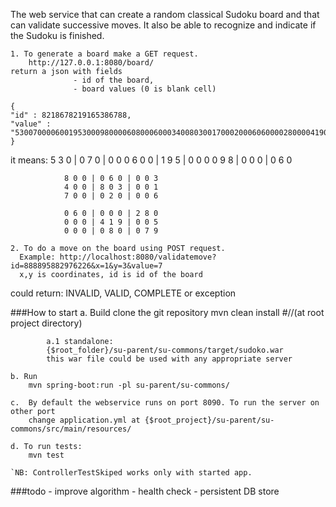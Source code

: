 The web service that can create a random classical Sudoku board and that
can validate successive moves. It also be able to recognize and indicate if the Sudoku is 
finished.
 
 
    1. To generate a board make a GET request. 
        http://127.0.0.1:8080/board/
    return a json with fields   
                  - id of the board,   
                  - board values (0 is blank cell)

    {
    "id" : 8218678219165386788,      
    "value" : "530070000600195300098000060800060003400803001700020006060000280000419005000080079",
    }
                
  it means:
                5 3 0 | 0 7 0 | 0 0 0
                6 0 0 | 1 9 5 | 0 0 0
                0 9 8 | 0 0 0 | 0 6 0
                
                8 0 0 | 0 6 0 | 0 0 3
                4 0 0 | 8 0 3 | 0 0 1
                7 0 0 | 0 2 0 | 0 0 6
                
                0 6 0 | 0 0 0 | 2 8 0
                0 0 0 | 4 1 9 | 0 0 5
                0 0 0 | 0 8 0 | 0 7 9

    2. To do a move on the board using POST request.    
      Example: http://localhost:8080/validatemove?id=888895882976226&x=1&y=3&value=7
      x,y is coordinates, id is id of the board
  could return:
          INVALID, VALID, COMPLETE 
          or exception
  
###How to start
    a. Build
        clone the git repository 
        mvn clean install  #//(at root project directory)
            
            a.1 standalone:
            {$root_folder}/su-parent/su-commons/target/sudoko.war
            this war file could be used with any appropriate server

    b. Run  
        mvn spring-boot:run -pl su-parent/su-commons/

    c.  By default the webservice runs on port 8090. To run the server on other port 
        change application.yml at {$root_project}/su-parent/su-commons/src/main/resources/

    d. To run tests:
        mvn test
    
    `NB: ControllerTestSkiped works only with started app.


###todo
    - improve algorithm
    - health check
    - persistent DB store
